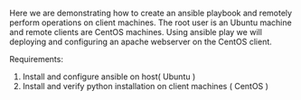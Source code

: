Here we are demonstrating how to create an ansible playbook and remotely perform operations on client machines. The root user is an Ubuntu machine and remote clients are CentOS machines. Using ansible play we will deploying and configuring an apache webserver on the CentOS client.

Requirements:

1. Install and configure ansible on host( Ubuntu )
2. Install and verify python installation on client machines ( CentOS )
